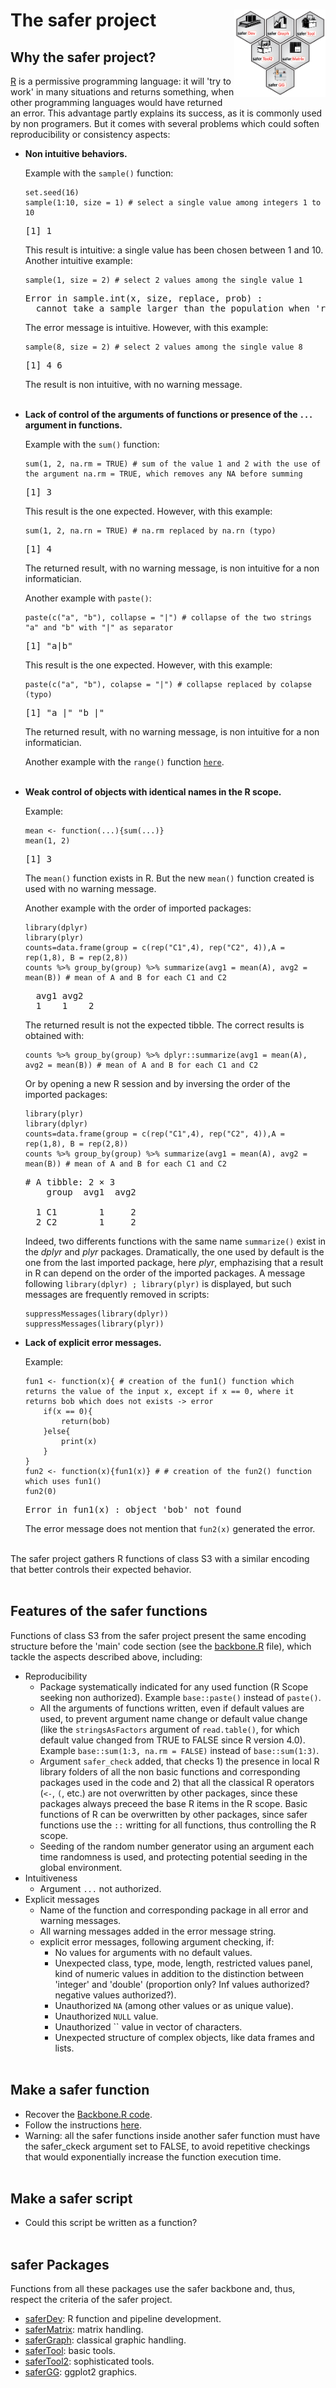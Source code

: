

# The safer project <a href=""><img src="./safer.png" align="right" height="140" /></a>

## Why the safer project?

[R](https://www.r-project.org) is a permissive programming language: it will 'try to work' in many situations and returns something, when other programming languages would have returned an error. This advantage partly explains its success, as it is commonly used by non programers. But it comes with several problems which could soften reproducibility or consistency aspects:
- **Non intuitive behaviors.**

    Example with the `sample()` function:
    ```
    set.seed(16)
    sample(1:10, size = 1) # select a single value among integers 1 to 10
    ```
    <pre>[1] 1</pre>
    This result is intuitive: a single value has been chosen between 1 and 10. Another intuitive example:
    ```
    sample(1, size = 2) # select 2 values among the single value 1
    ```
    <pre>Error in sample.int(x, size, replace, prob) : 
    cannot take a sample larger than the population when 'replace = FALSE'</pre>
    The error message is intuitive. However, with this example:
    ```
    sample(8, size = 2) # select 2 values among the single value 8
    ```
    <pre>[1] 4 6</pre>
    The result is non intuitive, with no warning message.
<br /><br />
- **Lack of control of the arguments of functions or presence of the `...` argument in functions.**

    Example with the `sum()` function:
    ```
    sum(1, 2, na.rm = TRUE) # sum of the value 1 and 2 with the use of the argument na.rm = TRUE, which removes any NA before summing
    ```
    <pre>[1] 3</pre>
    This result is the one expected. However, with this example:
    ```
    sum(1, 2, na.rn = TRUE) # na.rm replaced by na.rn (typo)
    ```
    <pre>[1] 4</pre>
     The returned result, with no warning message, is non intuitive for a non informatician.

    Another example with `paste()`:
    ```
    paste(c("a", "b"), collapse = "|") # collapse of the two strings "a" and "b" with "|" as separator
    ```
    <pre>[1] "a|b"</pre>
    This result is the one expected. However, with this example:
    ```
    paste(c("a", "b"), colapse = "|") # collapse replaced by colapse (typo)
    ```
    <pre>[1] "a |" "b |"</pre>
    The returned result, with no warning message, is non intuitive for a non informatician.

    Another example with the `range()` function [`here`](https://bugs.r-project.org/show_bug.cgi?id=17654).
<br /><br />
- **Weak control of objects with identical names in the R scope.**

    Example:
    ```
    mean <- function(...){sum(...)}
    mean(1, 2)
    ```
    <pre>[1] 3</pre>
     The `mean()` function exists in R. But the new `mean()` function created is used with no warning message.

    Another example with the order of imported packages:
    ```
    library(dplyr)
    library(plyr)
    counts=data.frame(group = c(rep("C1",4), rep("C2", 4)),A = rep(1,8), B = rep(2,8))
    counts %>% group_by(group) %>% summarize(avg1 = mean(A), avg2 = mean(B)) # mean of A and B for each C1 and C2
    ```
    <pre>  avg1 avg2
    1    1    2</pre>
    The returned result is not the expected tibble. The correct results is obtained with:
    ```
    counts %>% group_by(group) %>% dplyr::summarize(avg1 = mean(A), avg2 = mean(B)) # mean of A and B for each C1 and C2
    ```
    Or by opening a new R session and by inversing the order of the imported packages:
    ```
    library(plyr)
    library(dplyr)
    counts=data.frame(group = c(rep("C1",4), rep("C2", 4)),A = rep(1,8), B = rep(2,8))
    counts %>% group_by(group) %>% summarize(avg1 = mean(A), avg2 = mean(B)) # mean of A and B for each C1 and C2
    ```
    <pre># A tibble: 2 × 3
      group  avg1  avg2
      <chr> <dbl> <dbl>
    1 C1        1     2
    2 C2        1     2</pre>
    Indeed, two differents functions with the same name `summarize()` exist in the *dplyr* and *plyr* packages. Dramatically, the one used by default is the one from the last imported package, here *plyr*, emphazising that a result in R can depend on the order of the imported packages. A message following `library(dplyr) ; library(plyr)` is displayed, but such messages are frequently removed in scripts:
    ```
    suppressMessages(library(dplyr))
    suppressMessages(library(plyr))
    ```

- **Lack of explicit error messages.**

    Example:
    ```
    fun1 <- function(x){ # creation of the fun1() function which returns the value of the input x, except if x == 0, where it returns bob which does not exists -> error
        if(x == 0){
            return(bob)
        }else{
            print(x)
        }
    }
    fun2 <- function(x){fun1(x)} # # creation of the fun2() function which uses fun1()
    fun2(0)
    ```
    <pre>Error in fun1(x) : object 'bob' not found</pre>
    The error message does not mention that `fun2(x)` generated the error.
<br /><br />

The safer project gathers R functions of class S3 with a similar encoding that better controls their expected behavior.
<br /><br />
## Features of the safer functions

Functions of class S3 from the safer project present the same encoding structure before the 'main' code section (see the [backbone.R](./backbone.R) file), which tackle the aspects described above, including:
- Reproducibility
    - Package systematically indicated for any used function (R Scope seeking non authorized). Example `base::paste()` instead of `paste()`.
    - All the arguments of functions written, even if default values are used, to prevent argument name change or default value change (like the `stringsAsFactors` argument of `read.table()`, for which default value changed from TRUE to FALSE since R version 4.0). Example `base::sum(1:3, na.rm = FALSE)` instead of `base::sum(1:3)`.
    - Argument `safer_check` added, that checks 1) the presence in local R library folders of all the non basic functions and corresponding packages used in the code and 2) that all the classical R operators (`<-`, `(`, etc.) are not overwritten by other packages, since these packages always preceed the base R items in the R scope. Basic functions of R can be overwritten by other packages, since safer functions use the `::` writting for all functions, thus controlling the R scope.
    - Seeding of the random number generator using an argument each time randomness is used, and protecting potential seeding in the global environment.
- Intuitiveness
    - Argument `...` not authorized.
- Explicit messages
    - Name of the function and corresponding package in all error and warning messages.
    - All warning messages added in the error message string.
    - explicit error messages, following argument checking, if: 
        - No values for arguments with no default values.
        - Unexpected class, type, mode, length, restricted values panel, kind of numeric values in addition to the distinction between 'integer' and 'double' (proportion only? Inf values authorized? negative values authorized?).
        - Unauthorized `NA` (among other values or as unique value).
        - Unauthorized `NULL` value.
        - Unauthorized `` value in vector of characters.
        - Unexpected structure of complex objects, like data frames and lists.
<br /><br />
## Make a safer function

- Recover the [Backbone.R code](https://github.com/safer-r/.github/tree/main/profile).
- Follow the instructions [here](https://gael-millot.github.io/protocols/docs/Protocol%20167-rev0%20BACKBONE%20OF%20SAFER%20R%20FUNCTIONS.htm).
- Warning: all the safer functions inside another safer function must have the safer_ckeck argument set to FALSE, to avoid repetitive checkings that would exponentially increase the function execution time.
<br /><br />
## Make a safer script

- Could this script be written as a function?
<br /><br />
## safer Packages

Functions from all these packages use the safer backbone and, thus, respect the criteria of the safer project.

- [saferDev](https://github.com/safer-r/saferDev): R function and pipeline development.
- [saferMatrix](https://github.com/safer-r/saferMatrix): matrix handling.
- [saferGraph](https://github.com/safer-r/saferGraph): classical graphic handling.
- [saferTool](https://github.com/safer-r/saferTool): basic tools.
- [saferTool2](https://github.com/safer-r/saferTool2): sophisticated tools.
- [saferGG](https://github.com/safer-r/saferGG): ggplot2 graphics.

